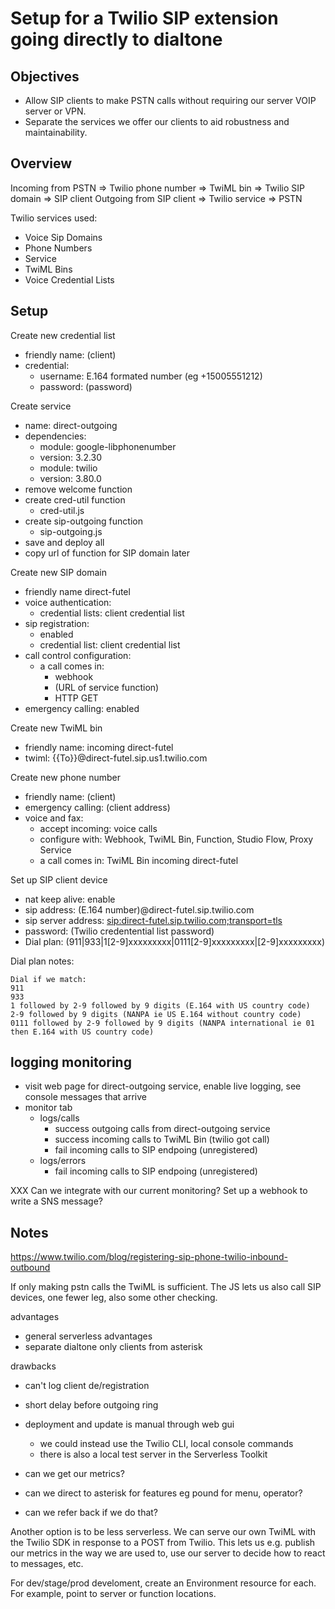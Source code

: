# Setup for a Twilio SIP extension going directly to dialtone

## Objectives

- Allow SIP clients to make PSTN calls without requiring our server VOIP server or VPN.
- Separate the services we offer our clients to aid robustness and maintainability.

## Overview

Incoming from PSTN => Twilio phone number => TwiML bin => Twilio SIP domain => SIP client
Outgoing from SIP client => Twilio service => PSTN

Twilio services used:
- Voice Sip Domains
- Phone Numbers
- Service
- TwiML Bins
- Voice Credential Lists

## Setup

Create new credential list
- friendly name: (client)
- credential:
    - username: E.164 formated number (eg +15005551212)
    - password: (password)

Create service
- name: direct-outgoing
- dependencies:
    - module: google-libphonenumber
    - version: 3.2.30
    - module: twilio
    - version: 3.80.0
- remove welcome function
- create cred-util function
    - cred-util.js
- create sip-outgoing function
    - sip-outgoing.js
- save and deploy all                
- copy url of function for SIP domain later

Create new SIP domain
- friendly name direct-futel
- voice authentication:
    - credential lists: client credential list
- sip registration:
    - enabled
    - credential list: client credential list
- call control configuration:
    - a call comes in:
        - webhook
        - (URL of service function)
        - HTTP GET
- emergency calling: enabled

Create new TwiML bin
- friendly name: incoming direct-futel
- twiml:
        <?xml version="1.0" encoding="UTF-8"?>
            <Response>
                <Dial answerOnBridge="true">
                    <Sip>
         {{To}}@direct-futel.sip.us1.twilio.com
                    </Sip>
                </Dial>
        </Response>
                
Create new phone number
- friendly name: (client)
- emergency calling: (client address)
- voice and fax:
    - accept incoming: voice calls
    - configure with: Webhook, TwiML Bin, Function, Studio Flow, Proxy Service
    - a call comes in: TwiML Bin incoming direct-futel

Set up SIP client device
- nat keep alive: enable
- sip address: (E.164 number)@direct-futel.sip.twilio.com
- sip server address: <sip:direct-futel.sip.twilio.com;transport=tls>
- password: (Twilio credentential list password)
- Dial plan: (911|933|1[2-9]xxxxxxxxx|0111[2-9]xxxxxxxxx|[2-9]xxxxxxxxx)

Dial plan notes:

    Dial if we match:
    911
    933
    1 followed by 2-9 followed by 9 digits (E.164 with US country code)
    2-9 followed by 9 digits (NANPA ie US E.164 without country code)
    0111 followed by 2-9 followed by 9 digits (NANPA international ie 01 then E.164 with US country code)

## logging monitoring

- visit web page for direct-outgoing service, enable live logging, see console messages that arrive
- monitor tab
    - logs/calls
        - success outgoing calls from direct-outgoing service
        - success incoming calls to TwiML Bin (twilio got call)
        - fail incoming calls to SIP endpoing (unregistered)
    - logs/errors
        - fail incoming calls to SIP endpoing (unregistered)

XXX Can we integrate with our current monitoring? Set up a webhook to write a SNS message?

## Notes

https://www.twilio.com/blog/registering-sip-phone-twilio-inbound-outbound

If only making pstn calls the TwiML is sufficient. The JS lets us also call SIP devices, one fewer leg, also some other checking.

advantages
- general serverless advantages
- separate dialtone only clients from asterisk

drawbacks
- can't log client de/registration
- short delay before outgoing ring
- deployment and update is manual through web gui
    - we could instead use the Twilio CLI, local console commands
    - there is also a local test server in the Serverless Toolkit

- can we get our metrics?
- can we direct to asterisk for features eg pound for menu, operator?
- can we refer back if we do that?

Another option is to be less serverless. We can serve our own TwiML with the Twilio SDK in response to a POST from Twilio. This lets us e.g. publish our metrics in the way we are used to, use our server to decide how to react to messages, etc.

For dev/stage/prod develoment, create an Environment resource for each. For example, point to server or function locations.
